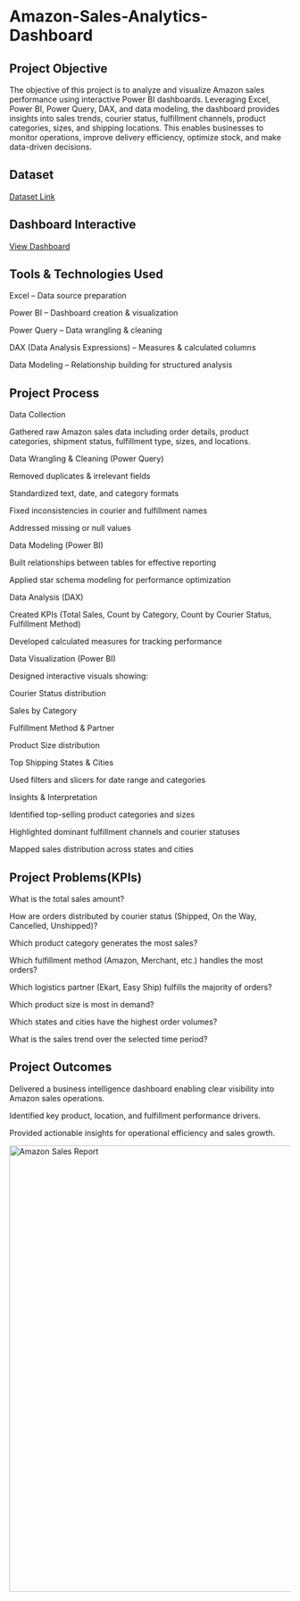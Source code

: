# Amazon-Sales-Analytics-Dashboard


## Project Objective

The objective of this project is to analyze and visualize Amazon sales performance using interactive Power BI dashboards. Leveraging Excel, Power BI, Power Query, DAX, and data modeling, the dashboard provides insights into sales trends, courier status, fulfillment channels, product categories, sizes, and shipping locations.
This enables businesses to monitor operations, improve delivery efficiency, optimize stock, and make data-driven decisions.

## Dataset

<a href = "https://github.com/abhivaland2-maker/Amazon-Sales-Analytics-Dashboard/blob/main/Amazon%20Sales%20Report%2020K%20Rows.xlsx">Dataset Link</a>

## Dashboard Interactive

<a href="https://github.com/abhivaland2-maker/Amazon-Sales-Analytics-Dashboard/blob/main/Amazon%20Sales%20Report.png">View Dashboard</a>


## Tools & Technologies Used

Excel – Data source preparation

Power BI – Dashboard creation & visualization

Power Query – Data wrangling & cleaning

DAX (Data Analysis Expressions) – Measures & calculated columns

Data Modeling – Relationship building for structured analysis


## Project Process

Data Collection

Gathered raw Amazon sales data including order details, product categories, shipment status, fulfillment type, sizes, and locations.

Data Wrangling & Cleaning (Power Query)

Removed duplicates & irrelevant fields

Standardized text, date, and category formats

Fixed inconsistencies in courier and fulfillment names

Addressed missing or null values

Data Modeling (Power BI)

Built relationships between tables for effective reporting

Applied star schema modeling for performance optimization

Data Analysis (DAX)

Created KPIs (Total Sales, Count by Category, Count by Courier Status, Fulfillment Method)

Developed calculated measures for tracking performance

Data Visualization (Power BI)

Designed interactive visuals showing:

Courier Status distribution

Sales by Category

Fulfillment Method & Partner

Product Size distribution

Top Shipping States & Cities

Used filters and slicers for date range and categories

Insights & Interpretation

Identified top-selling product categories and sizes

Highlighted dominant fulfillment channels and courier statuses

Mapped sales distribution across states and cities


## Project Problems(KPIs)

What is the total sales amount?

How are orders distributed by courier status (Shipped, On the Way, Cancelled, Unshipped)?

Which product category generates the most sales?

Which fulfillment method (Amazon, Merchant, etc.) handles the most orders?

Which logistics partner (Ekart, Easy Ship) fulfills the majority of orders?

Which product size is most in demand?

Which states and cities have the highest order volumes?

What is the sales trend over the selected time period?


## Project Outcomes

Delivered a business intelligence dashboard enabling clear visibility into Amazon sales operations.

Identified key product, location, and fulfillment performance drivers.

Provided actionable insights for operational efficiency and sales growth.

<img width="691" height="799" alt="Amazon Sales Report" src="https://github.com/user-attachments/assets/247e0a04-9fc5-48b1-888e-6c413aeee23b" />


